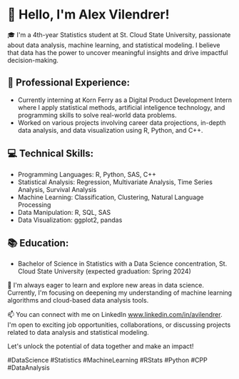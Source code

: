 # 👋 Hello, I'm Alex Vilendrer!

🎓 I'm a 4th-year Statistics student at St. Cloud State University, passionate about data analysis, machine learning, and statistical modeling. I believe that data has the power to uncover meaningful insights and drive impactful decision-making.

## 💼 Professional Experience:
- Currently interning at Korn Ferry as a Digital Product Development Intern where I apply statistical methods, artificial inteligence technology, and programming skills to solve real-world data problems.
- Worked on various projects involving career data projections, in-depth data analysis, and data visualization using R, Python, and C++.

## 💻 Technical Skills:
- Programming Languages: R, Python, SAS, C++
- Statistical Analysis: Regression, Multivariate Analysis, Time Series Analysis, Survival Analysis
- Machine Learning: Classification, Clustering, Natural Language Processing
- Data Manipulation: R, SQL, SAS
- Data Visualization: ggplot2, pandas

## 📚 Education:
- Bachelor of Science in Statistics with a Data Science concentration, St. Cloud State University (expected graduation: Spring 2024)

🌱 I'm always eager to learn and explore new areas in data science. Currently, I'm focusing on deepening my understanding of machine learning algorithms and cloud-based data analysis tools.

📫 You can connect with me on LinkedIn www.linkedin.com/in/avilendrer. I'm open to exciting job opportunities, collaborations, or discussing projects related to data analysis and statistical modeling.

Let's unlock the potential of data together and make an impact!

#DataScience #Statistics #MachineLearning #RStats #Python #CPP #DataAnalysis
